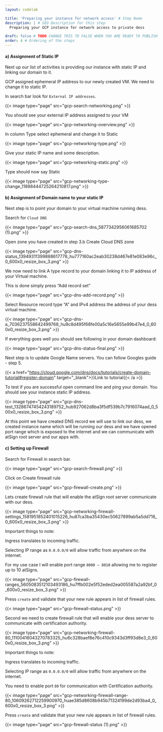 ```yaml
---
layout: codelab

title: 'Preparing your instance for network access' # Step Name
description: | # SEO Description for this step
  Preparing your GCP instance for network access to private dess

draft: false # TODO CHANGE THIS TO FALSE WHEN YOU ARE READY TO PUBLISH THE PAGE
order: 4 # Ordering of the steps
---
```



#### a) Assignment of Static IP 
Next up our list of activities is providing our instance with static IP and linking our domain to it.

GCP assigned ephemeral IP address to our newly created VM. We need to change it to static IP.

In search bar look for ```External IP addresses```.

{{< image type="page" src="gcp-search-networking.png" >}}

You should see your external IP address assigned to your VM

{{< image type="page" src="gcp-networking-overview.png" >}}

In column Type select ephemeral and change it to Static

{{< image type="page" src="gcp-networking-type.png" >}}

Give your static IP name and some description.

{{< image type="page" src="gcp-networking-static.png" >}}

Type should now say Static

{{< image type="page" src="gcp-networking-type-change_11898444725264210817.png" >}}

#### b) Assignment of Domain name to your static IP 
Next step is to point your domain to your virtual machine running dess.

Search for ```Cloud DNS```

{{< image type="page" src="gcp-search-dns_5877342956061685702 (1).png" >}}

Open zone you have created in step 3.b Create Cloud DNS zone

{{< image type="page" src="gcp-dns-status_13949311399888617778_hu777160ac2eab30238d467e81e083e96c_0_600x0_resize_box_3.png" >}}

We now need to link A type record to your domain linking it to IP address of your Virtual machine.

This is done simply press “Add record set”

{{< image type="page" src="gcp-dns-add-record.png" >}}

Select Resource record type “A” and IPv4 address the address of your dess virtual machine.

{{< image type="page" src="gcp-dns-a_7036237558642499768_hu9c8d495f68fe00a5c16e5655e99b47e4_0_600x0_resize_box_3.png" >}}

If everything goes well you should see following in your domain dashboard:

{{< image type="page" src="gcp-dns-status-final.png" >}}

Next step is to update Google Name servers. You can follow Googles guide - step 5.

{{< a href="https://cloud.google.com/dns/docs/tutorials/create-domain-tutorial#register-domain" target="_blank">}}Link to tutorial{{< /a >}}

To test if you are successful open command line and ping your domain. You should see your instance static IP address.

{{< image type="page" src="gcp-dns-test_13286747454243189752_hub927062d8ba3f5df539b7c7916074aad_0_500x0_resize_box_3.png" >}}

At this point we have created DNS record we will use to link our dess, we created instance name which will be running our dess and we have opened port range which is exposed to the internet and we can communicate with atSign root server and our apps with.

#### c) Setting up Firewall 
Search for Firewall in search bar.

{{< image type="page" src="gcp-search-firewall.png" >}}

Click on Create firewall rule

{{< image type="page" src="gcp-firewall-create.png" >}}

Lets create firewall rule that will enable the atSign root server communicate with our dess.

{{< image type="page" src="gcp-networking-firewall-settings_1581951852401015226_hu87ca3ba35430ec50627899ab5a5dd716_0_600x0_resize_box_3.png" >}}

Important things to note:

Ingress translates to incoming traffic.

Selecting IP range as ```0.0.0.0/0``` will allow traffic from anywhere on the internet.

For my use case I will enable port range ```8000 – 8010``` allowing me to register up to 10 atSigns.

{{< image type="page" src="gcp-firewall-ranges_5605083512103493186_hu7ffb002e5f52eded2ea005587a2a92bf_0_600x0_resize_box_3.png" >}}

Press ```create``` and validate that your new rule appears in list of firewall rules.

{{< image type="page" src="gcp-firewall-status.png" >}}

Second we need to create firewall rule that will enable your dess server to communicate with certification authority.

{{< image type="page" src="gcp-networking-firewall-80_11100416043270783325_hu6c328baef8e76c410c9343d3ff93d8e3_0_600x0_resize_box_3.png" >}}

Important things to note:

Ingress translates to incoming traffic.

Selecting IP range as ```0.0.0.0/0``` will allow traffic from anywhere on the internet.

You need to enable port ```80``` for communication with Certification authority.

{{< image type="page" src="gcp-networking-firewall-range-80_10609262712259900970_huae385d8608b945b71324199de2d93ba4_0_600x0_resize_box_3.png" >}}

Press ```create``` and validate that your new rule appears in list of firewall rules.

{{< image type="page" src="gcp-firewall-status (1).png" >}}